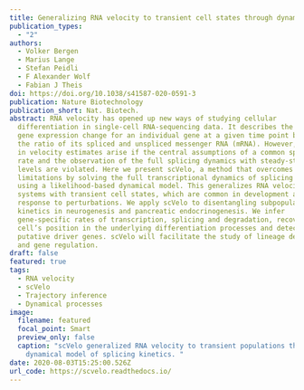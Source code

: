 ```yaml
---
title: Generalizing RNA velocity to transient cell states through dynamical modeling
publication_types:
  - "2"
authors:
  - Volker Bergen
  - Marius Lange
  - Stefan Peidli
  - F Alexander Wolf
  - Fabian J Theis
doi: https://doi.org/10.1038/s41587-020-0591-3
publication: Nature Biotechnology
publication_short: Nat. Biotech.
abstract: RNA velocity has opened up new ways of studying cellular
  differentiation in single-cell RNA-sequencing data. It describes the rate of
  gene expression change for an individual gene at a given time point based on
  the ratio of its spliced and unspliced messenger RNA (mRNA). However, errors
  in velocity estimates arise if the central assumptions of a common splicing
  rate and the observation of the full splicing dynamics with steady-state mRNA
  levels are violated. Here we present scVelo, a method that overcomes these
  limitations by solving the full transcriptional dynamics of splicing kinetics
  using a likelihood-based dynamical model. This generalizes RNA velocity to
  systems with transient cell states, which are common in development and in
  response to perturbations. We apply scVelo to disentangling subpopulation
  kinetics in neurogenesis and pancreatic endocrinogenesis. We infer
  gene-specific rates of transcription, splicing and degradation, recover each
  cell’s position in the underlying differentiation processes and detect
  putative driver genes. scVelo will facilitate the study of lineage decisions
  and gene regulation.
draft: false
featured: true
tags:
  - RNA velocity
  - scVelo
  - Trajectory inference
  - Dynamical processes
image:
  filename: featured
  focal_point: Smart
  preview_only: false
  caption: "scVelo generalized RNA velocity to transient populations through a
    dynamical model of splicing kinetics. "
date: 2020-08-03T15:25:00.526Z
url_code: https://scvelo.readthedocs.io/
---
```

